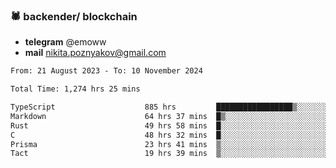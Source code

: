 ### 🕷 backender/ blockchain
- **telegram** @emoww
- **mail** nikita.poznyakov@gmail.com

<!--START_SECTION:waka-->

```txt
From: 21 August 2023 - To: 10 November 2024

Total Time: 1,274 hrs 25 mins

TypeScript                    885 hrs         █████████████████▒░░░░░░░   69.18 %
Markdown                      64 hrs 37 mins  █▒░░░░░░░░░░░░░░░░░░░░░░░   05.05 %
Rust                          49 hrs 58 mins  █░░░░░░░░░░░░░░░░░░░░░░░░   03.91 %
C                             48 hrs 32 mins  █░░░░░░░░░░░░░░░░░░░░░░░░   03.79 %
Prisma                        23 hrs 41 mins  ▒░░░░░░░░░░░░░░░░░░░░░░░░   01.85 %
Tact                          19 hrs 39 mins  ▒░░░░░░░░░░░░░░░░░░░░░░░░   01.54 %
```

<!--END_SECTION:waka-->




